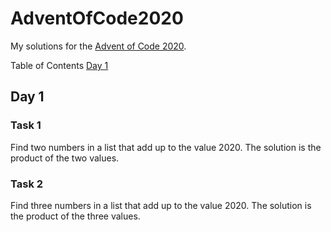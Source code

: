 # AdventOfCode2020
My solutions for the [Advent of Code 2020](https://github.com/felixmark/AdventOfCode2020).

Table of Contents
[Day 1](#day-1)

## Day 1
### Task 1
Find two numbers in a list that add up to the value 2020.
The solution is the product of the two values.
### Task 2
Find three numbers in a list that add up to the value 2020.
The solution is the product of the three values.
